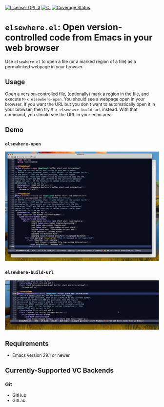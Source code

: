 [![License: GPL 3](https://img.shields.io/badge/license-GPL_3-green.svg)](http://www.gnu.org/licenses/gpl-3.0.txt)
[![CI](https://github.com/wesnel/elsewhere/workflows/CI/badge.svg)](https://github.com/wesnel/elsewhere/actions?query=workflow%3ACI)
[![Coverage Status](https://coveralls.io/repos/github/wesnel/elsewhere/badge.svg?branch=main)](https://coveralls.io/github/wesnel/elsewhere?branch=main)

# `elsewhere.el`: Open version-controlled code from Emacs in your web browser

Use `elsewhere.el` to open a file (or a marked region of a file) as a
permalinked webpage in your browser.

## Usage

Open a version-controlled file, (optionally) mark a region in the
file, and execute `M-x elsewhere-open`. You should see a webpage open
in your browser. If you want the URL but you don't want to
automatically open it in your browser, then try `M-x
elsewhere-build-url` instead. With that command, you should see the
URL in your echo area.

## Demo

### `elsewhere-open`

![elsewhere-open](https://raw.githubusercontent.com/wesnel/elsewhere/demo/elsewhere-open.gif)

### `elsewhere-build-url`

![elsewhere-build-url](https://raw.githubusercontent.com/wesnel/elsewhere/demo/elsewhere-build-url.gif)

## Requirements

- Emacs version 29.1 or newer

## Currently-Supported VC Backends

### Git

- GitHub
- GitLab

